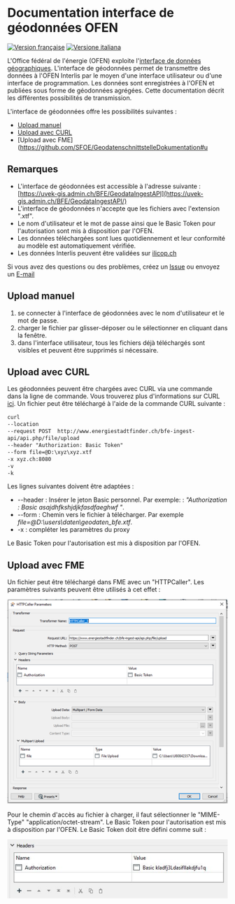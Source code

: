 # Documentation interface de géodonnées OFEN
[![Version française](https://badgen.net/badge/Version/française/blue?icon=github)](https://github.com/SFOE/GeodatenschnittstelleDokumentation/blob/main/README_FR)
[![Versione italiana](https://badgen.net/badge/Versione/italiana/green?icon=github)](https://github.com/SFOE/GeodatenschnittstelleDokumentation/blob/main/README_IT)

L'Office fédéral de l'énergie (OFEN) exploite l'[interface de données géographiques](https://uvek-gis.admin.ch/BFE/GeodataIngestAPI/). L'interface de géodonnées permet de transmettre des données à l'OFEN Interlis par le moyen d'une interface utilisateur ou d'une interface de programmation. Les données sont enregistrées à l'OFEN et publiées sous forme de géodonnées agrégées. Cette documentation décrit les différentes possibilités de transmission.

L'interface de géodonnées offre les possibilités suivantes :

* [Upload manuel](https://github.com/SFOE/GeodatenschnittstelleDokumentation#manueller-upload)
* [Upload avec CURL](https://github.com/SFOE/GeodatenschnittstelleDokumentation#upload-mit-curl)
* [Upload avec FME](https://github.com/SFOE/GeodatenschnittstelleDokumentation#u


## Remarques
* L'interface de géodonnées est accessible à l'adresse suivante : [https://uvek-gis.admin.ch/BFE/GeodataIngestAPI](https://uvek-gis.admin.ch/BFE/GeodataIngestAPI/)
* L'interface de géodonnées n'accepte que les fichiers avec l'extension ".xtf".
* Le nom d'utilisateur et le mot de passe ainsi que le Basic Token pour l'autorisation sont mis à disposition par l'OFEN.
* Les données téléchargées sont lues quotidiennement et leur conformité au modèle est automatiquement vérifiée.
* Les données Interlis peuvent être validées sur [ilicop.ch](https://ilicop.ch/)
 
Si vous avez des questions ou des problèmes, créez un [Issue](https://github.com/SFOE/GeodatenschnittstelleDokumentation/issues) ou envoyez un [E-mail](mailto:geoinformation@bfe.admin.ch)

## Upload manuel

1. se connecter à l'interface de géodonnées avec le nom d'utilisateur et le mot de passe.
2. charger le fichier par glisser-déposer ou le sélectionner en cliquant dans la fenêtre.
3. dans l'interface utilisateur, tous les fichiers déjà téléchargés sont visibles et peuvent être supprimés si nécessaire.


## Upload avec CURL

Les géodonnées peuvent être chargées avec CURL via une commande dans la ligne de commande. Vous trouverez plus d'informations sur CURL [ici](https://curl.se/).
Un fichier peut être téléchargé à l'aide de la commande CURL suivante :
 ```
curl 
--location 
--request POST  http://www.energiestadtfinder.ch/bfe-ingest-api/api.php/file/upload 
--header "Authorization: Basic Token" 
--form file=@D:\xyz\xyz.xtf 
-x xyz.ch:8080 
-v 
-k
```

Les lignes suivantes doivent être adaptées :
* --header : Insérer le jeton Basic personnel. Par exemple: : *"Authorization : Basic asajdhfkshjdjkfasdfaeghwf "*.
* --form : Chemin vers le fichier à télécharger. Par exemple *file=@D:\users\daten\geodaten_bfe.xtf*.
* -x : compléter les paramètres du proxy

Le Basic Token pour l'autorisation est mis à disposition par l'OFEN.

## Upload avec FME
Un fichier peut être téléchargé dans FME avec un "HTTPCaller". Les paramètres suivants peuvent être utilisés à cet effet :

![FME](https://github.com/SFOE/GeodatenschnittstelleDokumentation/blob/main/images/Geodatenschnittstelle_FME.png "Upload avec FME")

Pour le chemin d'accès au fichier à charger, il faut sélectionner le "MIME-Type" "application/octet-stream".
Le Basic Token pour l'autorisation est mis à disposition par l'OFEN.
Le Basic Token doit être défini comme suit :

![Basic Token](https://github.com/SFOE/GeodatenschnittstelleDokumentation/blob/main/images/FME_BasicToken.png "Basic Token")


